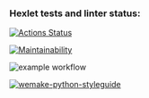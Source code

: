 ### Hexlet tests and linter status:
[![Actions Status](https://github.com/niko-greb/python-project-lvl1/workflows/hexlet-check/badge.svg)](https://github.com/niko-greb/python-project-lvl1/actions)

[![Maintainability](https://api.codeclimate.com/v1/badges/a99a88d28ad37a79dbf6/maintainability)](https://codeclimate.com/github/codeclimate/codeclimate/maintainability)

![example workflow](https://github.com/niko-greb/python-project-lvl1/actions/workflows/brain-games.yml/badge.svg)

[![wemake-python-styleguide](https://img.shields.io/badge/style-wemake-000000.svg)](https://github.com/wemake-services/wemake-python-styleguide)
